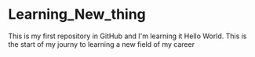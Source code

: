 # Learning_New_thing
This is my first repository in GitHub and I'm learning it
Hello World. This is the start of my journy to learning a new field of my career
